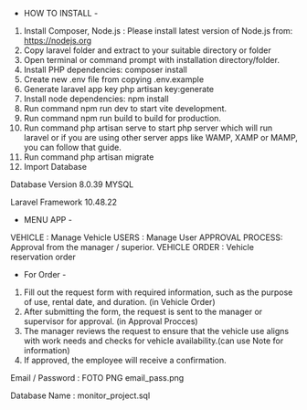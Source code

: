 -   HOW TO INSTALL -

1. Install Composer, Node.js : Please install latest version of Node.js from: https://nodejs.org
2. Copy laravel folder and extract to your suitable directory or folder
3. Open terminal or command prompt with installation directory/folder.
4. Install PHP dependencies: composer install
5. Create new .env file from copying .env.example
6. Generate laravel app key php artisan key:generate
7. Install node dependencies: npm install
8. Run command npm run dev to start vite development.
9. Run command npm run build to build for production.
10. Run command php artisan serve to start php server which will run laravel or if you are using other server apps like WAMP, XAMP or MAMP, you can follow that guide.
11. Run command php artisan migrate
12. Import Database

Database Version 8.0.39 MYSQL

Laravel Framework 10.48.22

-   MENU APP -

VEHICLE : Manage Vehicle
USERS : Manage User
APPROVAL PROCESS: Approval from the manager / superior.
VEHICLE ORDER : Vehicle reservation order

-   For Order -

1. Fill out the request form with required information, such as the purpose of use, rental date, and duration. (in Vehicle Order)
2. After submitting the form, the request is sent to the manager or supervisor for approval. (in Approval Procces)
3. The manager reviews the request to ensure that the vehicle use aligns with work needs and checks for vehicle availability.(can use Note for information)
4. If approved, the employee will receive a confirmation.

Email / Password : FOTO PNG email_pass.png

Database Name : monitor_project.sql
